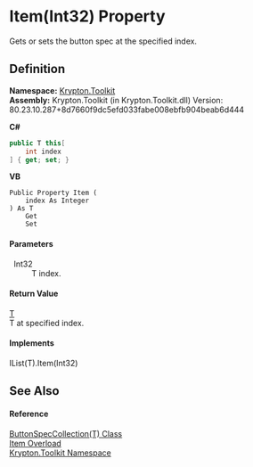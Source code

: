 # Item(Int32) Property


Gets or sets the button spec at the specified index.



## Definition
**Namespace:** <a href="79d2eac2-21f4-54ff-7552-b20c33c30600.md">Krypton.Toolkit</a>  
**Assembly:** Krypton.Toolkit (in Krypton.Toolkit.dll) Version: 80.23.10.287+8d7660f9dc5efd033fabe008ebfb904beab6d444

**C#**
``` C#
public T this[
	int index
] { get; set; }
```
**VB**
``` VB
Public Property Item ( 
	index As Integer
) As T
	Get
	Set
```



#### Parameters
<dl><dt>  Int32</dt><dd>T index.</dd></dl>

#### Return Value
<a href="f8e597ed-563e-9610-4f3a-2e5b9507f06f.md">T</a>  
T at specified index.

#### Implements
IList(T).Item(Int32)  


## See Also


#### Reference
<a href="f8e597ed-563e-9610-4f3a-2e5b9507f06f.md">ButtonSpecCollection(T) Class</a>  
<a href="da48c342-468f-234e-1b63-6d5b11a18ace.md">Item Overload</a>  
<a href="79d2eac2-21f4-54ff-7552-b20c33c30600.md">Krypton.Toolkit Namespace</a>  
